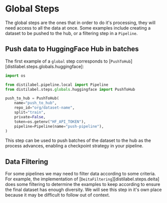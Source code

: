 # Global Steps

The global steps are the ones that in order to do it's processing, they will need access to all the data at once. Some examples include creating a dataset to be pushed to the hub, or a filtering step in a `Pipeline`.

## Push data to HuggingFace Hub in batches

The first example of a `global` step corresponds to [`PushToHub`][distilabel.steps.globals.huggingface]:

```python
import os

from distilabel.pipeline.local import Pipeline
from distilabel.steps.globals.huggingface import PushToHub

push_to_hub = PushToHub(
    name="push_to_hub",
    repo_id="org/dataset-name",
    split="train",
    private=False,
    token=os.getenv("HF_API_TOKEN"),
    pipeline=Pipeline(name="push-pipeline"),
)
```

This step can be used to push batches of the dataset to the hub as the process advances, enabling a checkpoint strategy in your pipeline.

## Data Filtering

For some pipelines we may need to filter data according to some criteria. For example, the implementation of [`DeitaFiltering`][distilabel.steps.deita] does some filtering to determine the examples to keep according to ensure the final dataset has enough diversity. We will see this step in it's own place because it may be difficult to follow out of context.